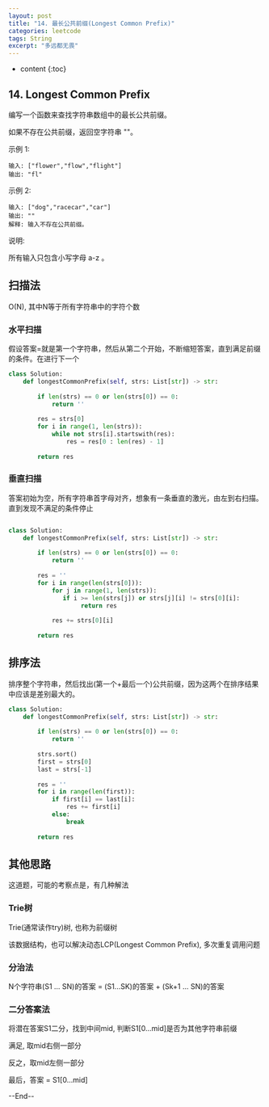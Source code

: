 ```yaml
---
layout: post
title: "14. 最长公共前缀(Longest Common Prefix)"
categories: leetcode
tags: String
excerpt: "多远都无畏"
---
```


* content
{:toc}

## 14. Longest Common Prefix

编写一个函数来查找字符串数组中的最长公共前缀。

如果不存在公共前缀，返回空字符串 ""。

示例 1:

```
输入: ["flower","flow","flight"]
输出: "fl"
```

示例 2:

```
输入: ["dog","racecar","car"]
输出: ""
解释: 输入不存在公共前缀。
```

说明:

所有输入只包含小写字母 a-z 。

## 扫描法

O(N), 其中N等于所有字符串中的字符个数

### 水平扫描

假设答案=就是第一个字符串，然后从第二个开始，不断缩短答案，直到满足前缀的条件。在进行下一个

```python
class Solution:
    def longestCommonPrefix(self, strs: List[str]) -> str:
        
        if len(strs) == 0 or len(strs[0]) == 0:
            return ''
        
        res = strs[0]
        for i in range(1, len(strs)):            
            while not strs[i].startswith(res):
                res = res[0 : len(res) - 1]
            
        return res
```

### 垂直扫描

答案初始为空，所有字符串首字母对齐，想象有一条垂直的激光，由左到右扫描。直到发现不满足的条件停止

```python

class Solution:
    def longestCommonPrefix(self, strs: List[str]) -> str:
        
        if len(strs) == 0 or len(strs[0]) == 0:
            return ''
        
        res = ''
        for i in range(len(strs[0])):
            for j in range(1, len(strs)):
               if i >= len(strs[j]) or strs[j][i] != strs[0][i]:
                    return res
                
            res += strs[0][i]
            
        return res

```

## 排序法

排序整个字符串，然后找出(第一个+最后一个)公共前缀，因为这两个在排序结果中应该是差别最大的。

```python
class Solution:
    def longestCommonPrefix(self, strs: List[str]) -> str:
        
        if len(strs) == 0 or len(strs[0]) == 0:
            return ''
        
        strs.sort()
        first = strs[0]
        last = strs[-1]
    
        res = ''
        for i in range(len(first)):
            if first[i] == last[i]:
                res += first[i]
            else:
                break
            
        return res
```

## 其他思路

这道题，可能的考察点是，有几种解法

### Trie树

Trie(通常读作try)树, 也称为前缀树

该数据结构，也可以解决动态LCP(Longest Common Prefix), 多次重复调用问题

### 分治法

N个字符串(S1 ... SN)的答案 = (S1...SK)的答案 + (Sk+1 ... SN)的答案

### 二分答案法

将潜在答案S1二分，找到中间mid, 判断S1[0...mid]是否为其他字符串前缀

满足, 取mid右侧一部分

反之，取mid左侧一部分

最后，答案 = S1[0...mid]

--End--


